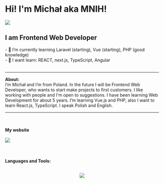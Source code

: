 <h1>Hi! I'm Michał aka MNIH!</h1>
<a href="mailto:mnih.contact@gmail.com">
<img src="https://img.shields.io/badge/Gmail-D14836?style=for-the-badge&logo=gmail&logoColor=white">
</a>
<h2>I am Frontend Web Developer</h2>
- 🌱 I’m currently learning Laravel (starting), Vue (starting), PHP (good knowledge) <br>
- 🌱 I want learn: REACT, next.js, TypeScript, Angular
<br><br>
<hr>
<b> About: </b>
<br>
I’m Michał and I’m from Poland. In the future I will be Frontend Web Developer, who wants to start make projects to first customers. I like working with people and I'm open to suggestions. I have been learning Web Development for about 5 years. I’m learning Vue.js and PHP, also I want to learn React.js, TypeScript. I speak Polish and English.
<hr>
<br><br>
<b>My website</b>
<br><br>
<a href="https://michalfaber.com/">
<img src="https://img.shields.io/badge/website-000000?style=for-the-badge&logo=About.me&logoColor=white">
</a>
<br><br><br><br>
<b>Languages and Tools:</b>
<br><br>
<p align="center">
    <img src="https://skillicons.dev/icons?i=git,github,php,sass,vscode,vue,js,html,bootstrap,css,mysql" />
</p>
